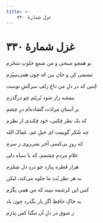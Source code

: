 ```yaml
---
title: >-
    غزل شمارهٔ ۳۳۰
---
```

# غزل شمارهٔ ۳۳۰

<div class="b" id="bn1"><div class="m1"><p>تو همچو صبحی و من شمعِ خلوتِ سَحَرم</p></div>
<div class="m2"><p>تبسمی کن و جان بین که چون همی‌سِپُرَم</p></div></div>
<div class="b" id="bn2"><div class="m1"><p>چُنین که در دلِ من داغِ زلفِ سرکَشِ توست</p></div>
<div class="m2"><p>بنفشه زار شود تُربَتَم چو درگذرم</p></div></div>
<div class="b" id="bn3"><div class="m1"><p>بر آستانِ مرادَت گشاده‌ام درِ چشم</p></div>
<div class="m2"><p>که یک نظر فِکنی، خود فِکندی از نظرم</p></div></div>
<div class="b" id="bn4"><div class="m1"><p>چه شُکر گویمت ای خیلِ غم، عَفاکَ الله</p></div>
<div class="m2"><p>که روزِ بی‌کسی آخر نمی‌روی ز سرم</p></div></div>
<div class="b" id="bn5"><div class="m1"><p>غلامِ مردمِ چشمم، که با سیاه دلی</p></div>
<div class="m2"><p>هزار قطره بِبارَد چو دردِ دل شِمُرَم</p></div></div>
<div class="b" id="bn6"><div class="m1"><p>به هر نظر بُت ما جلوه می‌کند، لیکن</p></div>
<div class="m2"><p>کس این کرشمه نبیند که من همی‌ نِگَرَم</p></div></div>
<div class="b" id="bn7"><div class="m1"><p>به خاکِ حافظ اگر یار بگذرد چون باد</p></div>
<div class="m2"><p>ز شوق در دلِ آن تنگنا کفن بِدَرَم</p></div></div>